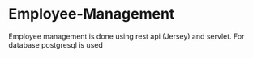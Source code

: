 # Employee-Management
Employee management is done using rest api (Jersey) and servlet. For database postgresql is used
